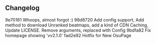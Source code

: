 ## Changelog

9e70161 Whoops, almost forgot :)
98d8720 Add config support, Add method to download Unranked beatmaps, add a kind of CDN Caching, Update LICENSE. Remove arguments, replaced with Config
9bdfa82 Fix homepage showing 'vv2.1.0'
fad2e92 Hotfix for New OsuPage
